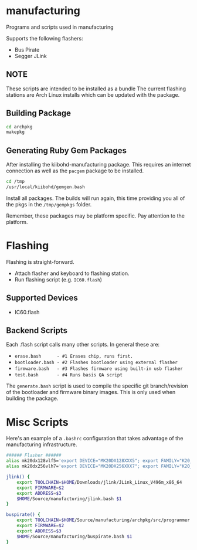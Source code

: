 # manufacturing
Programs and scripts used in manufacturing

Supports the following flashers:

* Bus Pirate
* Segger JLink


## NOTE

These scripts are intended to be installed as a bundle
The current flashing stations are Arch Linux installs which can be updated with the package.


## Building Package

```bash
cd archpkg
makepkg
```

## Generating Ruby Gem Packages

After installing the kiibohd-manufacturing package.
This requires an internet connection as well as the `pacgem` package to be installed.

```bash
cd /tmp
/usr/local/kiibohd/gemgen.bash
```

Install all packages.
The builds will run again, this time providing you all of the pkgs in the `/tmp/gempkgs` folder.

Remember, these packages may be platform specific. Pay attention to the platform.



# Flashing

Flashing is straight-forward.

* Attach flasher and keyboard to flashing station.
* Run flashing script (e.g. `IC60.flash`)


## Supported Devices

* IC60.flash


## Backend Scripts

Each .flash script calls many other scripts.
In general these are:

* `erase.bash      - #1 Erases chip, runs first.`
* `bootloader.bash - #2 Flashes bootloader using external flasher`
* `firmware.bash   - #3 Flashes firmware using built-in usb flasher`
* `test.bash       - #4 Runs basis QA script`

The `generate.bash` script is used to compile the specific git branch/revision of the bootloader and firmware binary images. This is only used when building the package.


# Misc Scripts

Here's an example of a `.bashrc` configuration that takes advantage of the manufacturing infrastructure.

```bash
###### Flasher ######
alias mk20dx128vlf5='export DEVICE="MK20DX128XXX5"; export FAMILY="K20_50"'
alias mk20dx256vlh7='export DEVICE="MK20DX256XXX7"; export FAMILY="K20_72"'

jlink() {
	export TOOLCHAIN=$HOME/Downloads/jlink/JLink_Linux_V496m_x86_64
	export FIRMWARE=$2
	export ADDRESS=$3
	$HOME/Source/manufacturing/jlink.bash $1
}

buspirate() {
	export TOOLCHAIN=$HOME/Source/manufacturing/archpkg/src/programmer
	export FIRMWARE=$2
	export ADDRESS=$3
	$HOME/Source/manufacturing/buspirate.bash $1
}
```

